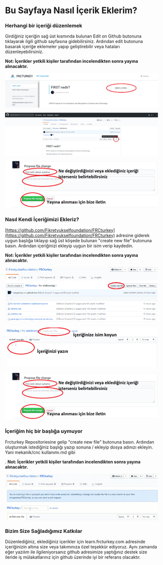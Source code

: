 # Bu Sayfaya Nasıl İçerik Eklerim?

### Herhangi bir içeriği düzenlemek

Girdiğiniz içeriğin sağ üst kısmında bulunan Edit on Github butonuna tıklayarak ilgili github sayfasına gidebilirsiniz. Ardından edit butonuna basarak içeriğe eklemeler yapıp geliştirebilir veya hataları düzenleyebilirsiniz. 

**Not: İçerikler yetkili kişiler tarafından incelendikten sonra yayına alınacaktır.**

![Edit on Github butonunun bulundu&#x11F;u yer](../.gitbook/assets/1.png)

![Edit butonunun bulundu&#x11F;u ald&#x131;&#x11F;&#x131; yer](../.gitbook/assets/2%20%281%29.png)

![Kaydedin ](../.gitbook/assets/3.png)

### Nasıl Kendi İçeriğimizi Ekleriz?

[https://github.com/Fikretyukselfoundation/FRCturkey](https://github.com/Fikretyukselfoundation/FRCturkey) adresine giderek uygun başlığa tıklayıp sağ üst köşede bulunan "create new file" butonuna basın. Ardından içeriğinizi ekleyip uygun bir isim verip kaydedin.

 **Not: İçerikler yetkili kişiler tarafından incelendikten sonra yayına alınacaktır.**

![Yeni i&#xE7;erik olu&#x15F;turmak](../.gitbook/assets/5.png)

![&#x130;&#xE7;eri&#x11F;inize isim vermek ve yazmak](../.gitbook/assets/4.png)



![Kaydedin ](../.gitbook/assets/3.png)

### İçeriğim hiç bir başlığa uymuyor

Frcturkey Repositoriesine gelip "create new file" butonuna basın. Ardından oluşturmak istediğiniz başlığı yazıp sonuna / ekleyip dosya adınızı ekleyin. Yani mekanik/cnc kullanımı.md gibi

. **Not: İçerikler yetkili kişiler tarafından incelendikten sonra yayına alınacaktır.**

![](../.gitbook/assets/testst.gif)

### Bizim Size Sağladığımız Katkılar

Düzenlediğiniz, eklediğiniz içerikler için learn.frcturkey.com adresinde  içeriğinizin altına size veya takımınıza özel teşekkür ediyoruz. Aynı zamanda eğer yazılım ile ilgileniyorsanız github adresimize yaptığınız destek size ileride iş mülakatlarınız için github üzerinde iyi bir referans olacaktır.

